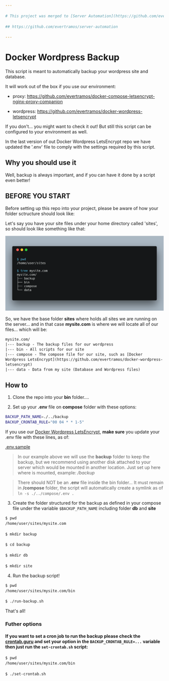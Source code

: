 ```yaml
---

# This project was merged to [Server Automation](https://github.com/evertramos/server-automation) with many other features: 

## https://github.com/evertramos/server-automation

---
```


# Docker Wordpress Backup

This script is meant to automatically backup your wordpress site and database.

It will work out of the box if you use our environment:

- proxy:
https://github.com/evertramos/docker-compose-letsencrypt-nginx-proxy-companion

- wordpress:
https://github.com/evertramos/docker-wordpress-letsencrypt

If you don't... you might want to check it out! But still this script can be configured to your environment as well.

In the last version of out Docker Wordpress LetsEncrypt repo we have updated the '.env' file to comply with the settings required by this script.

## Why you should use it

Well, backup is always important, and if you can have it done by a script even better!

## BEFORE YOU START

Before setting up this repo into your project, please be aware of how your folder sctructure should look like:

Let's say you have your site files under your home directory called 'sites', so should look like something like that:

![Docker Wordpress Folder Structure](https://github.com/evertramos/images/blob/master/docker-wordpress-site-structure.png)

So, we have the base folder **sites** where holds all sites we are running on the server... and in that case **mysite.com** is where we will locate all of our files... which will be:

```
mysite.com/
|--- backup - The backup files for our wordpress
|--- bin - All scripts for our site
|--- compose - The compose file for our site, such as [Docker Wordpress LetsEncrypt](https://github.com/evertramos/docker-wordpress-letsencrypt)
|--- data - Data from my site (Database and Wordpress files)
```


## How to

1. Clone the repo into your **bin** folder....

2. Set up your **.env** file on **compose** folder with these options:

```bash
BACKUP_PATH_NAME=./../backup
BACKUP_CRONTAB_RULE="00 04 * * 1-5"
```

If you use our [Docker Wordpress LetsEncrypt](https://github.com/evertramos/docker-wordpress-letsencrypt), **make sure** you update your .env file with these lines, as of:

[.env.sample](https://github.com/evertramos/docker-wordpress-letsencrypt/blob/master/.env.sample#L53)

> In our example above we will use the **backup** folder to keep the backup, but we recommend using another disk attached to your server which would be mounted in another location. Just set up here where is mounted, example: */backup*

> There should NOT be an **.env** file inside the bin folder... It must remain in **/compose** folder, the script will automatically create a symlink as of `ln -s ./../compose/.env .`

3. Create the folder structured for the backup as defined in your compose file under the variable `$BACKUP_PATH_NAME` including folder **db** and **site**

```bash
$ pwd
/home/user/sites/mysite.com

$ mkdir backup

$ cd backup

$ mkdir db

$ mkdir site
```

4. Run the backup script!

```bash
$ pwd
/home/user/sites/mysite.com/bin

$ ./run-backup.sh
```

That's all!

### Futher options

#### If you want to set a cron job to run the backup please check the [crontab.guru](https://crontab.guru/) and set your option in the `BACKUP_CRONTAB_RULE=...` variable then just run the `set-crontab.sh` script:

```bash
$ pwd
/home/user/sites/mysite.com/bin

$ ./set-crontab.sh
```
